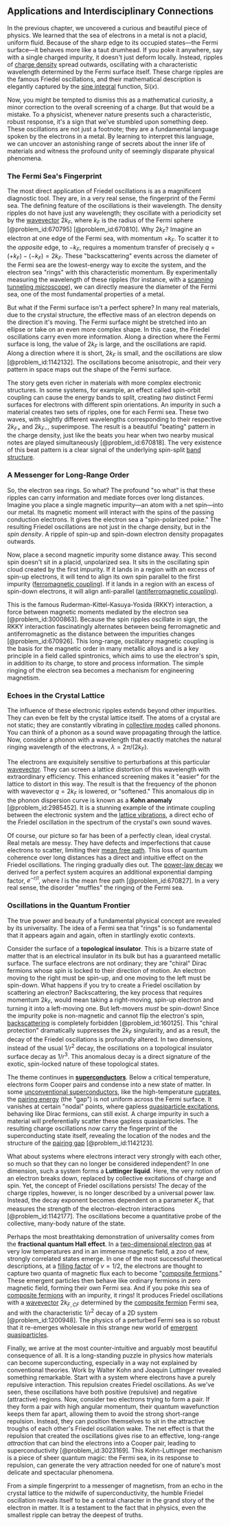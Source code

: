 ## Applications and Interdisciplinary Connections

In the previous chapter, we uncovered a curious and beautiful piece of physics. We learned that the sea of electrons in a metal is not a placid, uniform fluid. Because of the sharp edge to its occupied states—the Fermi surface—it behaves more like a taut drumhead. If you poke it anywhere, say with a single charged impurity, it doesn't just deform locally. Instead, ripples of [charge density](@article_id:144178) spread outwards, oscillating with a characteristic wavelength determined by the Fermi surface itself. These charge ripples are the famous Friedel oscillations, and their mathematical description is elegantly captured by the [sine integral](@article_id:183194) function, $\text{Si}(x)$.

Now, you might be tempted to dismiss this as a mathematical curiosity, a minor correction to the overall screening of a charge. But that would be a mistake. To a physicist, whenever nature presents such a characteristic, robust response, it's a sign that we've stumbled upon something deep. These oscillations are not just a footnote; they are a fundamental language spoken by the electrons in a metal. By learning to interpret this language, we can uncover an astonishing range of secrets about the inner life of materials and witness the profound unity of seemingly disparate physical phenomena.

### The Fermi Sea's Fingerprint

The most direct application of Friedel oscillations is as a magnificent diagnostic tool. They are, in a very real sense, the fingerprint of the Fermi sea. The defining feature of the oscillations is their wavelength. The density ripples do not have just any wavelength; they oscillate with a periodicity set by the [wavevector](@article_id:178126) $2k_F$, where $k_F$ is the radius of the Fermi sphere [@problem_id:670795] [@problem_id:670810]. Why $2k_F$? Imagine an electron at one edge of the Fermi sea, with momentum $+k_F$. To scatter it to the *opposite* edge, to $-k_F$, requires a momentum transfer of precisely $q = (+k_F) - (-k_F) = 2k_F$. These "backscattering" events across the diameter of the Fermi sea are the lowest-energy way to excite the system, and the electron sea "rings" with this characteristic momentum. By experimentally measuring the wavelength of these ripples (for instance, with a [scanning tunneling microscope](@article_id:144464)), we can directly measure the diameter of the Fermi sea, one of the most fundamental properties of a metal.

But what if the Fermi surface isn't a perfect sphere? In many real materials, due to the crystal structure, the effective mass of an electron depends on the direction it's moving. The Fermi surface might be stretched into an ellipse or take on an even more complex shape. In this case, the Friedel oscillations carry even more information. Along a direction where the Fermi surface is long, the value of $2k_F$ is large, and the oscillations are rapid. Along a direction where it is short, $2k_F$ is small, and the oscillations are slow [@problem_id:1142132]. The oscillations become anisotropic, and their very pattern in space maps out the shape of the Fermi surface.

The story gets even richer in materials with more complex electronic structures. In some systems, for example, an effect called spin-orbit coupling can cause the energy bands to split, creating *two* distinct Fermi surfaces for electrons with different spin orientations. An impurity in such a material creates two sets of ripples, one for each Fermi sea. These two waves, with slightly different wavelengths corresponding to their respective $2k_{F+}$ and $2k_{F-}$, superimpose. The result is a beautiful "beating" pattern in the charge density, just like the beats you hear when two nearby musical notes are played simultaneously [@problem_id:670818]. The very existence of this beat pattern is a clear signal of the underlying spin-split [band structure](@article_id:138885).

### A Messenger for Long-Range Order

So, the electron sea rings. So what? The profound "so what" is that these ripples can carry information and mediate forces over long distances. Imagine you place a single magnetic impurity—an atom with a net spin—into our metal. Its magnetic moment will interact with the spins of the passing conduction electrons. It gives the electron sea a "spin-polarized poke." The resulting Friedel oscillations are not just in the charge density, but in the *spin density*. A ripple of spin-up and spin-down electron density propagates outwards.

Now, place a second magnetic impurity some distance away. This second spin doesn't sit in a placid, unpolarized sea. It sits in the oscillating spin cloud created by the first impurity. If it lands in a region with an excess of spin-up electrons, it will tend to align its own spin parallel to the first impurity ([ferromagnetic coupling](@article_id:152852)). If it lands in a region with an excess of spin-down electrons, it will align anti-parallel ([antiferromagnetic coupling](@article_id:152653)).

This is the famous Ruderman-Kittel-Kasuya-Yosida (RKKY) interaction, a force between magnetic moments mediated by the electron sea [@problem_id:3000863]. Because the spin ripples oscillate in sign, the RKKY interaction fascinatingly alternates between being ferromagnetic and antiferromagnetic as the distance between the impurities changes [@problem_id:670926]. This long-range, oscillatory magnetic coupling is the basis for the magnetic order in many metallic alloys and is a key principle in a field called spintronics, which aims to use the electron's spin, in addition to its charge, to store and process information. The simple ringing of the electron sea becomes a mechanism for engineering magnetism.

### Echoes in the Crystal Lattice

The influence of these electronic ripples extends beyond other impurities. They can even be felt by the crystal lattice itself. The atoms of a crystal are not static; they are constantly vibrating in [collective modes](@article_id:136635) called phonons. You can think of a phonon as a sound wave propagating through the lattice. Now, consider a phonon with a wavelength that exactly matches the natural ringing wavelength of the electrons, $\lambda = 2\pi/(2k_F)$.

The electrons are exquisitely sensitive to perturbations at this particular [wavevector](@article_id:178126). They can screen a lattice distortion of this wavelength with extraordinary efficiency. This enhanced screening makes it "easier" for the lattice to distort in this way. The result is that the frequency of the phonon with wavevector $q=2k_F$ is lowered, or "softened." This anomalous dip in the phonon dispersion curve is known as a **Kohn anomaly** [@problem_id:2985452]. It is a stunning example of the intimate coupling between the electronic system and the [lattice vibrations](@article_id:144675), a direct echo of the Friedel oscillation in the spectrum of the crystal's own sound waves.

Of course, our picture so far has been of a perfectly clean, ideal crystal. Real metals are messy. They have defects and imperfections that cause electrons to scatter, limiting their [mean free path](@article_id:139069). This loss of quantum coherence over long distances has a direct and intuitive effect on the Friedel oscillations. The ringing gradually dies out. The [power-law decay](@article_id:261733) we derived for a perfect system acquires an additional exponential damping factor, $e^{-r/l}$, where $l$ is the mean free path [@problem_id:670827]. In a very real sense, the disorder "muffles" the ringing of the Fermi sea.

### Oscillations in the Quantum Frontier

The true power and beauty of a fundamental physical concept are revealed by its universality. The idea of a Fermi sea that "rings" is so fundamental that it appears again and again, often in startlingly exotic contexts.

Consider the surface of a **topological insulator**. This is a bizarre state of matter that is an electrical insulator in its bulk but has a guaranteed metallic surface. The surface electrons are not ordinary; they are "chiral" Dirac fermions whose spin is locked to their direction of motion. An electron moving to the right must be spin-up, and one moving to the left must be spin-down. What happens if you try to create a Friedel oscillation by scattering an electron? Backscattering, the key process that requires momentum $2k_F$, would mean taking a right-moving, spin-up electron and turning it into a left-moving one. But left-movers *must* be spin-down! Since the impurity poke is non-magnetic and cannot flip the electron's spin, [backscattering](@article_id:142067) is completely forbidden [@problem_id:160125]. This "chiral protection" dramatically suppresses the $2k_F$ singularity, and as a result, the decay of the Friedel oscillations is profoundly altered. In two dimensions, instead of the usual $1/r^2$ decay, the oscillations on a topological insulator surface decay as $1/r^3$. This anomalous decay is a direct signature of the exotic, spin-locked nature of these topological states.

The theme continues in **[superconductors](@article_id:136316)**. Below a critical temperature, electrons form Cooper pairs and condense into a new state of matter. In some [unconventional superconductors](@article_id:140701), like the high-temperature [cuprates](@article_id:142171), the [pairing energy](@article_id:155312) (the "gap") is not uniform across the Fermi surface. It vanishes at certain "nodal" points, where gapless [quasiparticle excitations](@article_id:137981), behaving like Dirac fermions, can still exist. A charge impurity in such a material will preferentially scatter these gapless quasiparticles. The resulting charge oscillations now carry the fingerprint of the superconducting state itself, revealing the location of the nodes and the structure of the [pairing gap](@article_id:159894) [@problem_id:1142123].

What about systems where electrons interact very strongly with each other, so much so that they can no longer be considered independent? In one dimension, such a system forms a **Luttinger liquid**. Here, the very notion of an electron breaks down, replaced by collective excitations of charge and spin. Yet, the concept of Friedel oscillations persists! The decay of the charge ripples, however, is no longer described by a universal power law. Instead, the decay exponent becomes dependent on a parameter $K_c$ that measures the strength of the electron-electron interactions [@problem_id:1142177]. The oscillations become a quantitative probe of the collective, many-body nature of the state.

Perhaps the most breathtaking demonstration of universality comes from the **fractional quantum Hall effect**. In a [two-dimensional electron gas](@article_id:146382) at very low temperatures and in an immense magnetic field, a zoo of new, strongly correlated states emerge. In one of the most successful theoretical descriptions, at a [filling factor](@article_id:145528) of $\nu=1/2$, the electrons are thought to capture two quanta of magnetic flux each to become "[composite fermions](@article_id:146391)." These emergent particles then behave like ordinary fermions in zero magnetic field, forming their own Fermi sea. And if you poke *this* sea of [composite fermions](@article_id:146391) with an impurity, it rings! It produces Friedel oscillations with a [wavevector](@article_id:178126) $2k_{F,CF}$ determined by the [composite fermion](@article_id:145414) Fermi sea, and with the characteristic $1/r^2$ decay of a 2D system [@problem_id:1200948]. The physics of a perturbed Fermi sea is so robust that it re-emerges wholesale in this strange new world of [emergent quasiparticles](@article_id:144266).

Finally, we arrive at the most counter-intuitive and arguably most beautiful consequence of all. It is a long-standing puzzle in physics how materials can become superconducting, especially in a way not explained by conventional theories. Work by Walter Kohn and Joaquin Luttinger revealed something remarkable. Start with a system where electrons have a purely repulsive interaction. This repulsion creates Friedel oscillations. As we've seen, these oscillations have both positive (repulsive) and negative (attractive) regions. Now, consider two electrons trying to form a pair. If they form a pair with high angular momentum, their quantum wavefunction keeps them far apart, allowing them to avoid the strong short-range repulsion. Instead, they can position themselves to sit in the attractive troughs of each other's Friedel oscillation wake. The net effect is that the repulsion that created the oscillations gives rise to an effective, long-range *attraction* that can bind the electrons into a Cooper pair, leading to superconductivity [@problem_id:3023169]. This Kohn-Luttinger mechanism is a piece of sheer quantum magic: the Fermi sea, in its response to repulsion, can generate the very attraction needed for one of nature's most delicate and spectacular phenomena.

From a simple fingerprint to a messenger of magnetism, from an echo in the crystal lattice to the midwife of superconductivity, the humble Friedel oscillation reveals itself to be a central character in the grand story of the electron in matter. It is a testament to the fact that in physics, even the smallest ripple can betray the deepest of truths.